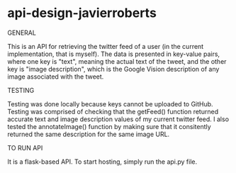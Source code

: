 # api-design-javierroberts

GENERAL

This is an API for retrieving the twitter feed of a user (in the current implementation, that is myself). The data is presented in key-value pairs, where one key is "text", meaning the actual text of the tweet, and the other key is "image description", which is the Google Vision description of any image associated with the tweet.

TESTING

Testing was done locally because keys cannot be uploaded to GitHub. Testing was comprised of checking that the getFeed() function returned accurate text and image description values of my current twitter feed. I also tested the annotateImage() function by making sure that it consitently returned the same description for the same image URL.

TO RUN API

It is a flask-based API. To start hosting, simply run the api.py file.
